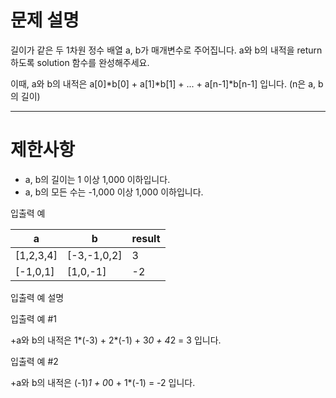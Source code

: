 # 문제 설명


길이가 같은 두 1차원 정수 배열 a, b가 매개변수로 주어집니다. a와 b의 내적을 return 하도록 solution 함수를 완성해주세요.

이때, a와 b의 내적은 a[0]*b[0] + a[1]*b[1] + ... + a[n-1]*b[n-1] 입니다. (n은 a, b의 길이)

--------------

# 제한사항

+ a, b의 길이는 1 이상 1,000 이하입니다.
+ a, b의 모든 수는 -1,000 이상 1,000 이하입니다.

입출력 예

| a |	b	| result |
|---|---|---|
| [1,2,3,4] |	[-3,-1,0,2] |	3 |
| [-1,0,1] |	[1,0,-1] |	-2 |

입출력 예 설명

입출력 예 #1

+a와 b의 내적은 1*(-3) + 2*(-1) + 3*0 + 4*2 = 3 입니다.

입출력 예 #2

+a와 b의 내적은 (-1)*1 + 0*0 + 1*(-1) = -2 입니다.
